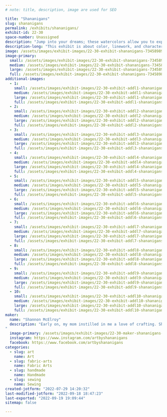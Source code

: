 ```yaml
---
# note: title, description, image are used for SEO

title: "Shananigans"
slug: shananigans
permalink: /exhibits/shananigans/
exhibit-id: 22-30
space-number: Unassigned
description: "Jump into your dreams; these watercolors allow you to experience snippets of other worlds."
description-long: "This exhibit is about color, linework, and characters, and how we experience them. Much of the work has been brought to life directly from the dreams of the artist whether that be an actual vision or just a feeling. These small vignettes include characters that are brought to life in an effort to make the viewer feel something they may have forgotten or a dream not quite within reach. Colors that evoke confidence, strong lines, and the movement of watercolor play together to tell a sometimes spooky story. "
image: /assets/images/exhibit-images/22-30-exhibit-shananigans-73458989-2782567195109305-3674219061438316544-n-large.jpg
image-primary: 
  small: /assets/images/exhibit-images/22-30-exhibit-shananigans-73458989-2782567195109305-3674219061438316544-n-small.jpg
  medium: /assets/images/exhibit-images/22-30-exhibit-shananigans-73458989-2782567195109305-3674219061438316544-n-medium.jpg
  large: /assets/images/exhibit-images/22-30-exhibit-shananigans-73458989-2782567195109305-3674219061438316544-n-large.jpg
  full: /assets/images/exhibit-images/22-30-exhibit-shananigans-73458989-2782567195109305-3674219061438316544-n-full.jpg
additional-images: 
  - 1:
    small: /assets/images/exhibit-images/22-30-exhibit-addl1-shananigans-124932823-3792738624092152-1548716412694157583-n-small.jpg
    medium: /assets/images/exhibit-images/22-30-exhibit-addl1-shananigans-124932823-3792738624092152-1548716412694157583-n-medium.jpg
    large: /assets/images/exhibit-images/22-30-exhibit-addl1-shananigans-124932823-3792738624092152-1548716412694157583-n-large.jpg
    full: /assets/images/exhibit-images/22-30-exhibit-addl1-shananigans-124932823-3792738624092152-1548716412694157583-n-full.jpg
  - 2:
    small: /assets/images/exhibit-images/22-30-exhibit-addl2-shananigans-133194957-3914716665227680-6318778302231788170-n-small.jpg
    medium: /assets/images/exhibit-images/22-30-exhibit-addl2-shananigans-133194957-3914716665227680-6318778302231788170-n-medium.jpg
    large: /assets/images/exhibit-images/22-30-exhibit-addl2-shananigans-133194957-3914716665227680-6318778302231788170-n-large.jpg
    full: /assets/images/exhibit-images/22-30-exhibit-addl2-shananigans-133194957-3914716665227680-6318778302231788170-n-full.jpg
  - 3:
    small: /assets/images/exhibit-images/22-30-exhibit-addl3-shananigans-133570915-3914716605227686-4252533037003593600-n-small.jpg
    medium: /assets/images/exhibit-images/22-30-exhibit-addl3-shananigans-133570915-3914716605227686-4252533037003593600-n-medium.jpg
    large: /assets/images/exhibit-images/22-30-exhibit-addl3-shananigans-133570915-3914716605227686-4252533037003593600-n-large.jpg
    full: /assets/images/exhibit-images/22-30-exhibit-addl3-shananigans-133570915-3914716605227686-4252533037003593600-n-full.jpg
  - 4:
    small: /assets/images/exhibit-images/22-30-exhibit-addl4-shananigans-142032947-3994525437246802-453541161627542182-n-small.jpg
    medium: /assets/images/exhibit-images/22-30-exhibit-addl4-shananigans-142032947-3994525437246802-453541161627542182-n-medium.jpg
    large: /assets/images/exhibit-images/22-30-exhibit-addl4-shananigans-142032947-3994525437246802-453541161627542182-n-large.jpg
    full: /assets/images/exhibit-images/22-30-exhibit-addl4-shananigans-142032947-3994525437246802-453541161627542182-n-full.jpg
  - 5:
    small: /assets/images/exhibit-images/22-30-exhibit-addl5-shananigans-181500237-4322268447805831-8105214250251796092-n-small.jpg
    medium: /assets/images/exhibit-images/22-30-exhibit-addl5-shananigans-181500237-4322268447805831-8105214250251796092-n-medium.jpg
    large: /assets/images/exhibit-images/22-30-exhibit-addl5-shananigans-181500237-4322268447805831-8105214250251796092-n-large.jpg
    full: /assets/images/exhibit-images/22-30-exhibit-addl5-shananigans-181500237-4322268447805831-8105214250251796092-n-full.jpg
  - 6:
    small: /assets/images/exhibit-images/22-30-exhibit-addl6-shananigans-292245853-437597208380788-7268675139959497246-n-small.jpg
    medium: /assets/images/exhibit-images/22-30-exhibit-addl6-shananigans-292245853-437597208380788-7268675139959497246-n-medium.jpg
    large: /assets/images/exhibit-images/22-30-exhibit-addl6-shananigans-292245853-437597208380788-7268675139959497246-n-large.jpg
    full: /assets/images/exhibit-images/22-30-exhibit-addl6-shananigans-292245853-437597208380788-7268675139959497246-n-full.jpg
  - 7:
    small: /assets/images/exhibit-images/22-30-exhibit-addl7-shananigans-72603910-2895350123831011-8082543583900467200-n-small.jpg
    medium: /assets/images/exhibit-images/22-30-exhibit-addl7-shananigans-72603910-2895350123831011-8082543583900467200-n-medium.jpg
    large: /assets/images/exhibit-images/22-30-exhibit-addl7-shananigans-72603910-2895350123831011-8082543583900467200-n-large.jpg
    full: /assets/images/exhibit-images/22-30-exhibit-addl7-shananigans-72603910-2895350123831011-8082543583900467200-n-full.jpg
  - 8:
    small: /assets/images/exhibit-images/22-30-exhibit-addl8-shananigans-82777562-2973209229378433-3507717820915908608-n-small.jpg
    medium: /assets/images/exhibit-images/22-30-exhibit-addl8-shananigans-82777562-2973209229378433-3507717820915908608-n-medium.jpg
    large: /assets/images/exhibit-images/22-30-exhibit-addl8-shananigans-82777562-2973209229378433-3507717820915908608-n-large.jpg
    full: /assets/images/exhibit-images/22-30-exhibit-addl8-shananigans-82777562-2973209229378433-3507717820915908608-n-full.jpg
  - 9:
    small: /assets/images/exhibit-images/22-30-exhibit-addl9-shananigans-download-1-small.png
    medium: /assets/images/exhibit-images/22-30-exhibit-addl9-shananigans-download-1-medium.png
    large: /assets/images/exhibit-images/22-30-exhibit-addl9-shananigans-download-1-large.png
    full: /assets/images/exhibit-images/22-30-exhibit-addl9-shananigans-download-1-full.png
  - 10:
    small: /assets/images/exhibit-images/22-30-exhibit-addl10-shananigans-download-2-small.png
    medium: /assets/images/exhibit-images/22-30-exhibit-addl10-shananigans-download-2-medium.png
    large: /assets/images/exhibit-images/22-30-exhibit-addl10-shananigans-download-2-large.png
    full: /assets/images/exhibit-images/22-30-exhibit-addl10-shananigans-download-2-full.png
maker: 
  name: "Shannon McElroy"
  description: "Early on, my mom instilled in me a love of crafting. She learned from her mother, so I guess you could say I&#039;m continuing a family tradition! I have been crafting since as far back as I can remembers and I primarily work in watercolors and enjoy testing a wide variety of styles from realism to pop art. I also work with fiber arts and love playing with colors and patterns to create quilts and other linens. Sharing my crafting process is important to me. I love to learn from others and show people what I&#039;m working on an different easy techniques to use to get started. I am by no means a master but I sure am a maker!
"
  image-primary: /assets/images/exhibit-images/22-30-maker-shananigans-shananigans-logo-medium.png
  instagram: https://www.instagram.com/artbyshananigans
  facebook: https://www.facebook.com/artbyshananigans
categories: 
  - slug: art
    name: Art
  - slug: fabric-arts
    name: Fabric Arts
  - slug: handmade
    name: Handmade
  - slug: sewing
    name: Sewing
created-jotform: "2022-07-29 14:20:32"
last-modified-jotform: "2022-09-18 18:47:23"
last-exported: "2022-09-19 19:09:44"
sitemap: false

---
```

